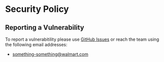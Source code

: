 # Security Policy

## Reporting a Vulnerability

To report a vulnerabitility please use [GitHub Issues](https://github.com/walmartlabs/concord/issues)
or reach the team using the following email addresses:

- something-something@walmart.com

